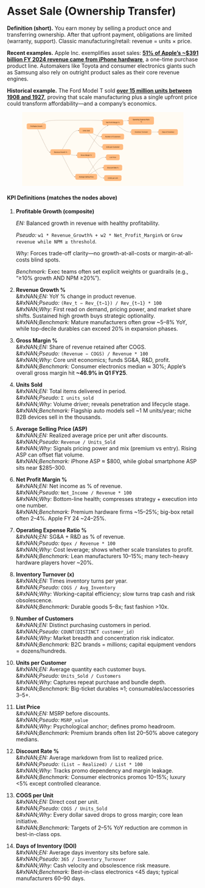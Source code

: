 # Asset Sale (Ownership Transfer)

**Definition (short).** You earn money by selling a product once and transferring ownership. After that upfront payment, obligations are limited (warranty, support). Classic manufacturing/retail: revenue = units × price.

**Recent examples.** Apple Inc. exemplifies asset sales: [**51% of Apple’s \~$391 billion FY 2024 revenue came from iPhone hardware**](https://www.businessofapps.com/data/apple-statistics/?utm_source=chatgpt.com), a one-time purchase product line. Automakers like Toyota and consumer electronics giants such as Samsung also rely on outright product sales as their core revenue engines.

**Historical example.** The Ford Model T sold [**over 15 million units between 1908 and 1927**](https://en.wikipedia.org/wiki/Ford_Model_T), proving that scale manufacturing plus a single upfront price could transform affordability—and a company’s economics.

<figure><img src="../../.gitbook/assets/image (5).png" alt=""><figcaption></figcaption></figure>

#### KPI Definitions (matches the nodes above)

1.  **Profitable Growth (composite)**

    _EN:_ Balanced growth in revenue with healthy profitability.

    _Pseudo:_  `w1 * Revenue_Growth% + w2 * Net_Profit_Margin%` or `Grow revenue while NPM ≥ threshold`.

    _Why:_ Forces trade-off clarity—no growth-at-all-costs or margin-at-all-costs blind spots.

    _Benchmark:_ Exec teams often set explicit weights or guardrails (e.g., “≥10% growth AND NPM ≥20%”).
2. **Revenue Growth %**\
   &#xNAN;_&#x45;N:_ YoY % change in product revenue.\
   &#xNAN;_&#x50;seudo:_ `(Rev_t − Rev_{t−1}) / Rev_{t−1} * 100`\
   &#xNAN;_&#x57;hy:_ First read on demand, pricing power, and market share shifts. Sustained high growth buys strategic optionality.\
   &#xNAN;_&#x42;enchmark:_ Mature manufacturers often grow \~5–8% YoY, while top-decile durables can exceed 20% in expansion phases.
3. **Gross Margin %**\
   &#xNAN;_&#x45;N:_ Share of revenue retained after COGS.\
   &#xNAN;_&#x50;seudo:_ `(Revenue − COGS) / Revenue * 100`\
   &#xNAN;_&#x57;hy:_ Core unit economics; funds SG\&A, R\&D, profit.\
   &#xNAN;_&#x42;enchmark:_ Consumer electronics median ≈ 30%; Apple’s overall gross margin hit **\~46.9% in Q1 FY25**.
4. **Units Sold**\
   &#xNAN;_&#x45;N:_ Total items delivered in period.\
   &#xNAN;_&#x50;seudo:_ `Σ units_sold`\
   &#xNAN;_&#x57;hy:_ Volume driver; reveals penetration and lifecycle stage.\
   &#xNAN;_&#x42;enchmark:_ Flagship auto models sell \~1 M units/year; niche B2B devices sell in the thousands.
5. **Average Selling Price (ASP)**\
   &#xNAN;_&#x45;N:_ Realized average price per unit after discounts.\
   &#xNAN;_&#x50;seudo:_ `Revenue / Units_Sold`\
   &#xNAN;_&#x57;hy:_ Signals pricing power and mix (premium vs entry). Rising ASP can offset flat volume.\
   &#xNAN;_&#x42;enchmark:_ iPhone ASP ≈ $800, while global smartphone ASP sits near $285–300.
6. **Net Profit Margin %**\
   &#xNAN;_&#x45;N:_ Net income as % of revenue.\
   &#xNAN;_&#x50;seudo:_ `Net_Income / Revenue * 100`\
   &#xNAN;_&#x57;hy:_ Bottom-line health; compresses strategy + execution into one number.\
   &#xNAN;_&#x42;enchmark:_ Premium hardware firms \~15–25%; big-box retail often 2–4%. Apple FY 24 \~24–25%.
7. **Operating Expense Ratio %**\
   &#xNAN;_&#x45;N:_ SG\&A + R\&D as % of revenue.\
   &#xNAN;_&#x50;seudo:_ `Opex / Revenue * 100`\
   &#xNAN;_&#x57;hy:_ Cost leverage; shows whether scale translates to profit.\
   &#xNAN;_&#x42;enchmark:_ Lean manufacturers 10–15%; many tech-heavy hardware players hover \~20%.
8. **Inventory Turnover (x)**\
   &#xNAN;_&#x45;N:_ Times inventory turns per year.\
   &#xNAN;_&#x50;seudo:_ `COGS / Avg_Inventory`\
   &#xNAN;_&#x57;hy:_ Working-capital efficiency; slow turns trap cash and risk obsolescence.\
   &#xNAN;_&#x42;enchmark:_ Durable goods 5–8x; fast fashion >10x.
9. **Number of Customers**\
   &#xNAN;_&#x45;N:_ Distinct purchasing customers in period.\
   &#xNAN;_&#x50;seudo:_ `COUNT(DISTINCT customer_id)`\
   &#xNAN;_&#x57;hy:_ Market breadth and concentration risk indicator.\
   &#xNAN;_&#x42;enchmark:_ B2C brands = millions; capital equipment vendors = dozens/hundreds.
10. **Units per Customer**\
    &#xNAN;_&#x45;N:_ Average quantity each customer buys.\
    &#xNAN;_&#x50;seudo:_ `Units_Sold / Customers`\
    &#xNAN;_&#x57;hy:_ Captures repeat purchase and bundle depth.\
    &#xNAN;_&#x42;enchmark:_ Big-ticket durables ≈1; consumables/accessories 3–5+.
11. **List Price**\
    &#xNAN;_&#x45;N:_ MSRP before discounts.\
    &#xNAN;_&#x50;seudo:_ `MSRP_value`\
    &#xNAN;_&#x57;hy:_ Psychological anchor; defines promo headroom.\
    &#xNAN;_&#x42;enchmark:_ Premium brands often list 20–50% above category medians.
12. **Discount Rate %**\
    &#xNAN;_&#x45;N:_ Average markdown from list to realized price.\
    &#xNAN;_&#x50;seudo:_ `(List − Realized) / List * 100`\
    &#xNAN;_&#x57;hy:_ Tracks promo dependency and margin leakage.\
    &#xNAN;_&#x42;enchmark:_ Consumer electronics promos 10–15%; luxury <5% except controlled clearance.
13. **COGS per Unit**\
    &#xNAN;_&#x45;N:_ Direct cost per unit.\
    &#xNAN;_&#x50;seudo:_ `COGS / Units_Sold`\
    &#xNAN;_&#x57;hy:_ Every dollar saved drops to gross margin; core lean initiative.\
    &#xNAN;_&#x42;enchmark:_ Targets of 2–5% YoY reduction are common in best-in-class ops.
14. **Days of Inventory (DOI)**\
    &#xNAN;_&#x45;N:_ Average days inventory sits before sale.\
    &#xNAN;_&#x50;seudo:_ `365 / Inventory_Turnover`\
    &#xNAN;_&#x57;hy:_ Cash velocity and obsolescence risk measure.\
    &#xNAN;_&#x42;enchmark:_ Best-in-class electronics <45 days; typical manufacturers 60–90 days.
